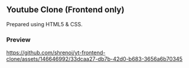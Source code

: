 ## Youtube Clone (Frontend only)

Prepared using HTML5 & CSS.

### Preview 

https://github.com/shrenoi/yt-frontend-clone/assets/146646992/33dcaa27-db7b-42d0-b683-3656a6b70345

